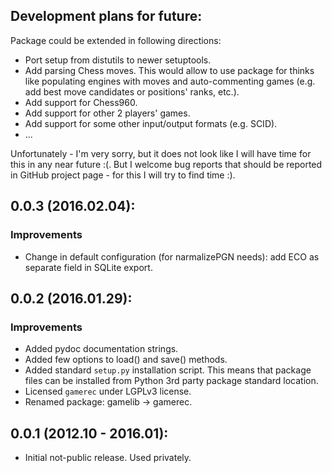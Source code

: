 Development plans for future:
----------------------------------
Package could be extended in following directions:

- Port setup from distutils to newer setuptools.
- Add parsing Chess moves. This would allow to use package for thinks like 
  populating engines with moves and auto-commenting games (e.g. add best move candidates
  or positions' ranks, etc.).
- Add support for Chess960.
- Add support for other 2 players' games.
- Add support for some other input/output formats (e.g. SCID).
- ...

Unfortunately - I'm very sorry, but it does not look like I will have time for this in any near future :(.
But I welcome bug reports that should be reported in GitHub project page - for this I will try to find time :).

0.0.3 (2016.02.04):
----------------------------------
### Improvements
- Change in default configuration (for narmalizePGN needs): add ECO as separate field in SQLite export.

0.0.2 (2016.01.29):
----------------------------------
### Improvements
- Added pydoc documentation strings.
- Added few options to load() and save() methods.
- Added standard `setup.py` installation script. This means that package
  files can be installed from Python 3rd party package standard location. 
- Licensed `gamerec` under LGPLv3 license.
- Renamed package: gamelib -> gamerec.

0.0.1 (2012.10 - 2016.01):
----------------------------------
- Initial not-public release. Used privately.

